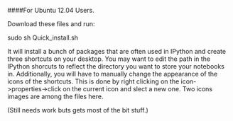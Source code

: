 ####For Ubuntu 12.04 Users.

Download these files and run:

sudo sh Quick_install.sh

It will install a bunch of packages that are often used in IPython and create
three shortcuts on your desktop.  You may want to edit the path in the IPython 
shorcuts to reflect the directory you want to store your notebooks in. 
Additionally, you will have to manually change the appearance of the icons of 
the shortcuts.  This is done by right clicking on the icon->properties->click on 
the current icon and slect a new one.  Two icons images are among the files 
here.

(Still needs work buts gets most of the bit stuff.)

